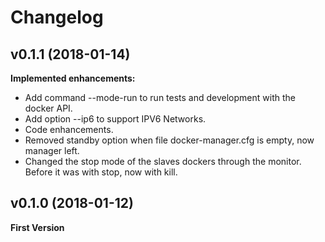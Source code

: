 # Changelog
## v0.1.1 (2018-01-14)

**Implemented enhancements:**

- Add command --mode-run to run tests and development with the docker API.
- Add option --ip6 to support IPV6 Networks.
- Code enhancements.
- Removed standby option when file docker-manager.cfg is empty, now manager left.
- Changed the stop mode of the slaves dockers through the monitor. Before it was with stop, now with kill.

## v0.1.0 (2018-01-12)

**First Version**
